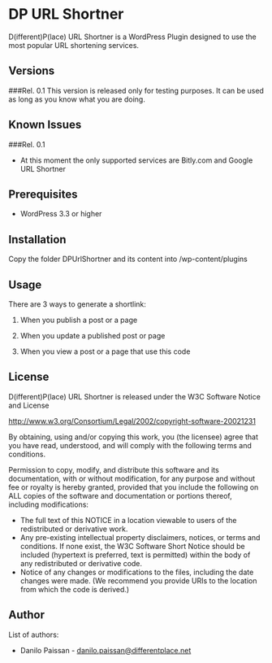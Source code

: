 DP URL Shortner
===============

D(ifferent)P(lace) URL Shortner is a WordPress Plugin designed to use the most popular URL shortening services.

Versions
--------
###Rel. 0.1
This version is released only for testing purposes. It can be used as long as you know what you are doing.

Known Issues
------------
###Rel. 0.1
* At this moment the only supported services are Bitly.com and Google URL Shortner

Prerequisites
-------------
* WordPress 3.3 or higher

Installation
------------
Copy the folder DPUrlShortner and its content into <your blog>/wp-content/plugins

Usage
-----
There are 3 ways to generate a shortlink:

1. When you publish a post or a page
2. When you update a published post or page
3. When you view a post or a page that use this code

	<?php echo wp_get_shortlink(); ?>
	
License
-------
D(ifferent)P(lace) URL Shortner is released under the W3C Software Notice and License 

http://www.w3.org/Consortium/Legal/2002/copyright-software-20021231

By obtaining, using and/or copying this work, you (the licensee) agree that you have read, understood, and will comply with the following terms and conditions.

Permission to copy, modify, and distribute this software and its documentation, with or without modification, for any purpose and without fee or royalty is hereby granted, provided that you include the following on ALL copies of the software and documentation or portions thereof, including modifications:

* The full text of this NOTICE in a location viewable to users of the redistributed or derivative work.
* Any pre-existing intellectual property disclaimers, notices, or terms and conditions. If none exist, the W3C Software Short Notice should be included (hypertext is preferred, text is permitted) within the body of any redistributed or derivative code.
* Notice of any changes or modifications to the files, including the date changes were made. (We recommend you provide URIs to the location from which the code is derived.)

Author
------
List of authors:

* Danilo Paissan - danilo.paissan@differentplace.net